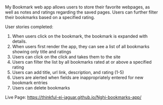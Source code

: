My Bookmark web app allows users to store their favorite webpages, as well as notes and ratings regarding the saved pages. Users can further filter their bookmarks based on a specified rating.


User stories completed:
1. When users click on the bookmark, the bookmark is expanded with details.
2. When users first render the app, they can see a list of all bookmarks showing only title and ratings
3. Users can click on the click and takes them to the site
4. Users can filter the list by all bookmarks rated at or above a specified rating
5. Users can add title, url link, description, and rating (1-5)
6. Users are alerted when fields are inappropriately entered for new bookmark entries
7. Users can delete bookmarks

Live Page:
https://thinkful-ei-jaguar.github.io/Nghi-bookmarks-app/